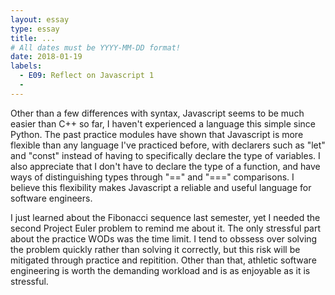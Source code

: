 ```yaml
---
layout: essay
type: essay
title: ...
# All dates must be YYYY-MM-DD format!
date: 2018-01-19
labels:
  - E09: Reflect on Javascript 1
  - 
---
```


Other than a few differences with syntax, Javascript seems to be much easier than C++ so far, I haven't experienced a language this simple since Python. The past practice modules have shown that Javascript is more flexible than any language I've practiced before, with declarers such as "let" and "const" instead of having to specifically declare the type of variables. I also appreciate that I don't have to declare the type of a function, and have ways of distinguishing types through "==" and "===" comparisons. I believe this flexibility makes Javascript a reliable and useful language for software engineers.

I just learned about the Fibonacci sequence last semester, yet I needed the second Project Euler problem to remind me about it. The only stressful part about the practice WODs was the time limit. I tend to obssess over solving the problem quickly rather than solving it correctly, but this risk will be mitigated through practice and repitition. Other than that, athletic software engineering is worth the demanding workload and is as enjoyable as it is stressful.
